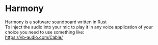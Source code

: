 # Harmony

Harmony is a software soundboard written in Rust  
To inject the audio into your mic to play it in any voice application of your choice you need to use something like:  
https://vb-audio.com/Cable/
